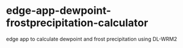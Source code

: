 # edge-app-dewpoint-frostprecipitation-calculator
edge app to calculate dewpoint and frost precipitation using DL-WRM2
